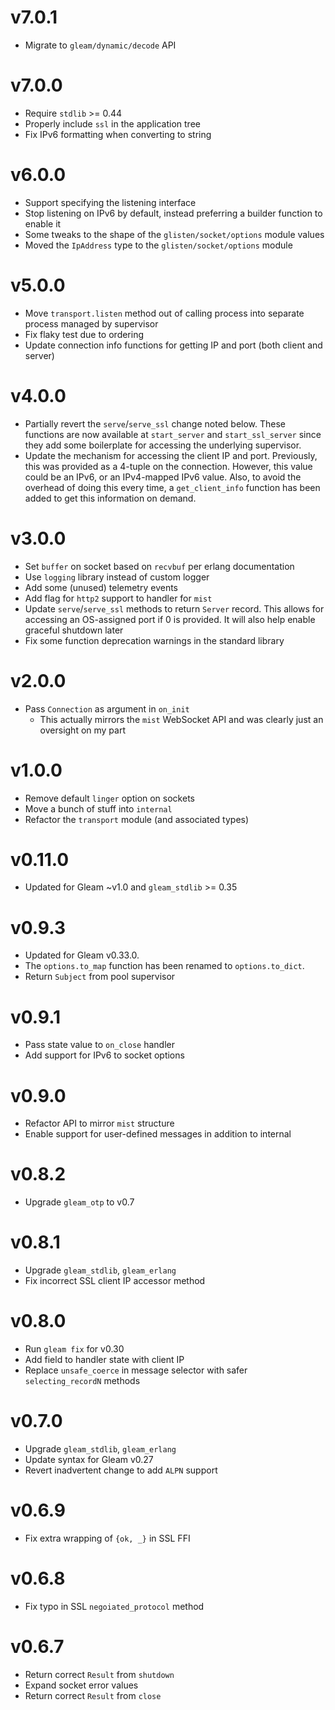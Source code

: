 # v7.0.1

- Migrate to `gleam/dynamic/decode` API

# v7.0.0

- Require `stdlib` >= 0.44
- Properly include `ssl` in the application tree
- Fix IPv6 formatting when converting to string

# v6.0.0

- Support specifying the listening interface
- Stop listening on IPv6 by default, instead preferring a builder function to
enable it
- Some tweaks to the shape of the `glisten/socket/options` module values
- Moved the `IpAddress` type to the `glisten/socket/options` module

# v5.0.0

- Move `transport.listen` method out of calling process into separate process
managed by supervisor
- Fix flaky test due to ordering
- Update connection info functions for getting IP and port (both client and
server)

# v4.0.0

- Partially revert the `serve`/`serve_ssl` change noted below.  These functions
  are now available at `start_server` and `start_ssl_server` since they add some
  boilerplate for accessing the underlying supervisor.
- Update the mechanism for accessing the client IP and port.  Previously, this
  was provided as a 4-tuple on the connection.  However, this value could be an
  IPv6, or an IPv4-mapped IPv6 value.  Also, to avoid the overhead of doing this
  every time, a `get_client_info` function has been added to get this
  information on demand.

# v3.0.0

- Set `buffer` on socket based on `recvbuf` per erlang documentation
- Use `logging` library instead of custom logger
- Add some (unused) telemetry events
- Add flag for `http2` support to handler for `mist`
- Update `serve`/`serve_ssl` methods to return `Server` record. This allows for
  accessing an OS-assigned port if 0 is provided.  It will also help enable
  graceful shutdown later
- Fix some function deprecation warnings in the standard library

# v2.0.0

- Pass `Connection` as argument in `on_init`
    - This actually mirrors the `mist` WebSocket API and was clearly just an
    oversight on my part

# v1.0.0

- Remove default `linger` option on sockets
- Move a bunch of stuff into `internal`
- Refactor the `transport` module (and associated types)

# v0.11.0

- Updated for Gleam ~v1.0 and `gleam_stdlib` >= 0.35

# v0.9.3

- Updated for Gleam v0.33.0.
- The `options.to_map` function has been renamed to `options.to_dict`.
- Return `Subject` from pool supervisor

# v0.9.1

- Pass state value to `on_close` handler
- Add support for IPv6 to socket options

# v0.9.0

- Refactor API to mirror `mist` structure
- Enable support for user-defined messages in addition to internal

# v0.8.2

- Upgrade `gleam_otp` to v0.7

# v0.8.1

- Upgrade `gleam_stdlib`, `gleam_erlang`
- Fix incorrect SSL client IP accessor method

# v0.8.0

- Run `gleam fix` for v0.30
- Add field to handler state with client IP
- Replace `unsafe_coerce` in message selector with safer
`selecting_recordN` methods

# v0.7.0

- Upgrade `gleam_stdlib`, `gleam_erlang`
- Update syntax for Gleam v0.27
- Revert inadvertent change to add `ALPN` support

# v0.6.9

- Fix extra wrapping of `{ok, _}` in SSL FFI

# v0.6.8

- Fix typo in SSL `negoiated_protocol` method

# v0.6.7

- Return correct `Result` from `shutdown`
- Expand socket error values
- Return correct `Result` from `close`

